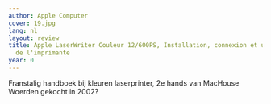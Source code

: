 ```yaml
---
author: Apple Computer
cover: 19.jpg
lang: nl
layout: review
title: Apple LaserWriter Couleur 12/600PS, Installation, connexion et utilisation
  de l'imprimante
year: 0
---
```


Franstalig handboek bij kleuren laserprinter, 2e hands van MacHouse Woerden gekocht in 2002?
